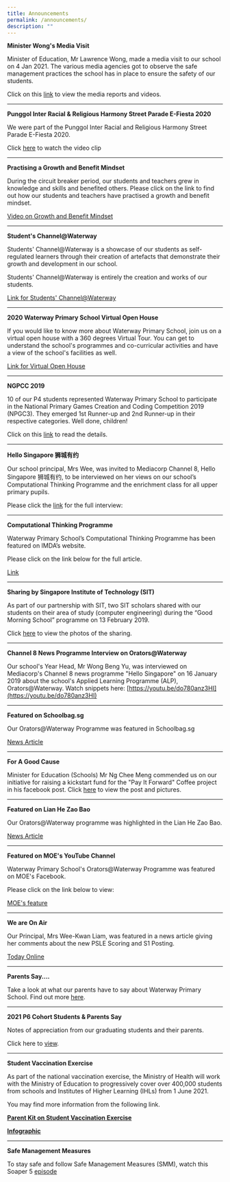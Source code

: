 ```yaml
---
title: Announcements
permalink: /announcements/
description: ""
---
```

**Minister Wong's Media Visit**

Minister of Education, Mr Lawrence Wong, made a media visit to our school on 4 Jan 2021. The various media agencies got to observe the safe management practices the school has in place to ensure the safety of our students.

Click on this [link](https://waterwaypri-moe-edu-sg-admin.cwp.sg/parents/minister-wongs-media-visit) to view the media reports and videos.

-----------------


**Punggol Inter Racial & Religious Harmony Street Parade E-Fiesta 2020**

We were part of the Punggol Inter Racial and Religious Harmony Street Parade E-Fiesta 2020.

Click [here](https://waterwaypri-moe-edu-sg-admin.cwp.sg/qql/slot/u725/2020/PunggolEFiesta2020.mp4) to watch the video clip

-----------------

**Practising a Growth and Benefit Mindset**

During the circuit breaker period, our students and teachers grew in knowledge and skills and benefited others. Please click on the link to find out how our students and teachers have practised a growth and benefit mindset.

[Video on Growth and Benefit Mindset](https://drive.google.com/file/d/13FqwVxXE6UV05yPYG0gtLU80s4W2EB3E/view)

----------------------


**Student's Channel@Waterway**

Students' Channel@Waterway is a showcase of our students as self-regulated learners through their creation of artefacts that demonstrate their growth and development in our school.

Students' Channel@Waterway is entirely the creation and works of our students.

[Link for Students' Channel@Waterway](https://waterwaypri-moe-edu-sg-admin.cwp.sg/learning-experiences/our-students-our-pride-students-channel)

-----------


**2020 Waterway Primary School Virtual Open House**

If you would like to know more about Waterway Primary School, join us on a virtual open house with a 360 degrees Virtual Tour. You can get to understand the school's programmes and co-curricular activities and have a view of the school's facilities as well.

[Link for Virtual Open House](https://waterwaypri.wixsite.com/wwps-openhouse)

------------------


**NGPCC 2019**

10 of our P4 students represented Waterway Primary School to participate in the National Primary Games Creation and Coding Competition 2019 (NPGC3). They emerged 1st Runner-up and 2nd Runner-up in their respective categories. Well done, children!

Click on this [link](https://waterwaypri.moe.edu.sg/celebrations) to read the details.

-----------------

**Hello Singapore 狮城有约**

Our school principal, Mrs Wee, was invited to Mediacorp Channel 8, Hello Singapore 狮城有约, to be interviewed on her views on our school’s Computational Thinking Programme and the enrichment class for all upper primary pupils.

Please click the [link](https://youtu.be/MgA_6yo1VsU) for the full interview:


--------------

**Computational Thinking Programme**

Waterway Primary School’s Computational Thinking Programme has been featured on IMDA’s website.

Please click on the link below for the full article.

[Link](https://www.imda.gov.sg/digitalmaker/media-center/2019/03/26/19feb16_waterwayprimary)


-----------------

**Sharing by Singapore Institute of Technology (SIT)**

As part of our partnership with SIT, two SIT scholars shared with our students on their area of study (computer engineering) during the “Good Morning School” programme on 13 February 2019. 

Click [here](https://waterwaypri-moe-edu-sg-admin.cwp.sg/wwps/sharing-by-singapore-institute-of-technology-sit-during-good-morning-school-programme) to view the photos of the sharing.

--------------

**Channel 8 News Programme Interview on Orators@Waterway**

Our school's Year Head, Mr Wong Beng Yu, was interviewed on Mediacorp's Channel 8 news programme "Hello Singapore" on 16 January 2019 about the school's Applied Learning Programme (ALP), Orators@Waterway. Watch snippets here: [https://youtu.be/do780anz3HI](https://youtu.be/do780anz3HI)

----------------

**Featured on Schoolbag.sg**

Our Orators@Waterway Programme was featured in Schoolbag.sg

[News Article](https://www.schoolbag.sg/story/waterway-primary-school-students-speak-their-way-to-confidence)

----------------

**For A Good Cause**

Minister for Education (Schools) Mr Ng Chee Meng commended us on our initiative for raising a kickstart fund for the "Pay It Forward" Coffee project in his facebook post. Click [here](https://www.facebook.com/NgCheeMengforSG/posts/1331532590200804) to view the post and pictures.

-------------

**Featured on Lian He Zao Bao**

Our Orators@Waterway programme was highlighted in the Lian He Zao Bao.

[News Article](http://waterwaypri.moe.edu.sg/qql/slot/u725/NewsPaper_08012017.jpg)

------------

**Featured on MOE's YouTube Channel**

Waterway Primary School's Orators@Waterway Programme was featured on MOE's Facebook.

Please click on the link below to view:

[MOE's feature](https://www.facebook.com/moesingapore/posts/10155047186637004)

-------------------

**We are On Air**

Our Principal, Mrs Wee-Kwan Liam, was featured in a news article giving her comments about the new PSLE Scoring and S1 Posting.

[Today Online](http://www.todayonline.com/singapore/educators-hope-revamp-will-lead-mastery-content)

-----------------

**Parents Say....**

Take a look at what our parents have to say about Waterway Primary School. Find out more [here](https://padlet.com/waterwaypri/us9zlsr4iji9 "Parents Say...").


-----------------

**2021 P6 Cohort Students & Parents Say**

Notes of appreciation from our graduating students and their parents.

Click here to [view](https://waterwaypri.wixsite.com/wwps-openhouse/2021-p6-cohort-students-parents-say).


---------------

**Student Vaccination Exercise**

As part of the national vaccination exercise, the Ministry of Health will work with the Ministry of Education to progressively cover over 400,000 students from schools and Institutes of Higher Learning (IHLs) from 1 June 2021.

You may find more information from the following link.

**[Parent Kit on Student Vaccination Exercise](http://waterwaypri-moe-edu-sg-admin.cwp.sg/qql/slot/u725/Student%20Vaccination/Parent%20Kit%20on%20Student%20Vaccination%20Exercise.pdf)**

**[Infographic](http://waterwaypri-moe-edu-sg-admin.cwp.sg/qql/slot/u725/Student%20Vaccination/One%20page%20Infographic%20on%20Student%20Vaccination%20Exercise.pdf)**


--------------------

**Safe Management Measures**

To stay safe and follow Safe Management Measures (SMM), watch this Soaper 5 [episode](https://youtu.be/fQiaQ_yVSCc)